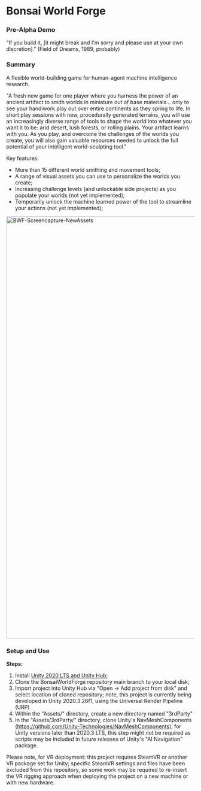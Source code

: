 # Bonsai World Forge
### Pre-Alpha Demo
"If you build it, [it might break and I'm sorry and please use at your own discretion]." (Field of Dreams, 1989, probably)

### Summary
A flexible world-building game for human-agent machine intelligence research.

"A fresh new game for one player where you harness the power of an ancient artifact to smith worlds in miniature out of base materials... only to see your handiwork play out over entire continents as they spring to life. In short play sessions with new, procedurally generated terrains, you will use an increasingly diverse range of tools to shape the world into whatever you want it to be: arid desert, lush forests, or rolling plains. Your artifact learns with you. As you play, and overcome the challenges of the worlds you create, you will also gain valuable resources needed to unlock the full potential of your intelligent world-sculpting tool."

Key features:

* More than 15 different world smithing and movement tools;
* A range of visual assets you can use to personalize the worlds you create;
* Increasing challenge levels (and unlockable side projects) as you populate your worlds (not yet implemented);
* Temporarily unlock the machine learned power of the tool to streamline your actions (not yet implemented);

<img width="1128" alt="BWF-Screencapture-NewAssets" src="https://user-images.githubusercontent.com/1139429/187958905-a5a8217a-607a-4043-842b-777a9587a471.png">

### Setup and Use

**Steps:**
1. Install <a href="https://unity.com/">Unity 2020 LTS and Unity Hub</a>;
2. Clone the BonsaiWorldForge repository main branch to your local disk;
3. Import project into Unity Hub via "Open -> Add project from disk" and select location of cloned repository; note, this project is currently being developed in Unity 2020.3.26f1, using the Universal Render Pipeline (URP)
4. Within the "Assets/" directory, create a new directory named "3rdParty"
5. In the "Assets/3rdParty/" directory, clone Unity's NavMeshComponents (https://github.com/Unity-Technologies/NavMeshComponents); for Unity versions later than 2020.3 LTS, this step might not be required as scripts may be included in future releases of Unity's "AI Navigation" package. 

Please note, for VR deployment: this project requires SteamVR or another VR package set for Unity; specific SteamVR settings and files have been excluded from this repository, so some work may be required to re-insert the VR rigging approach when deploying the project on a new machine or with new hardware.
